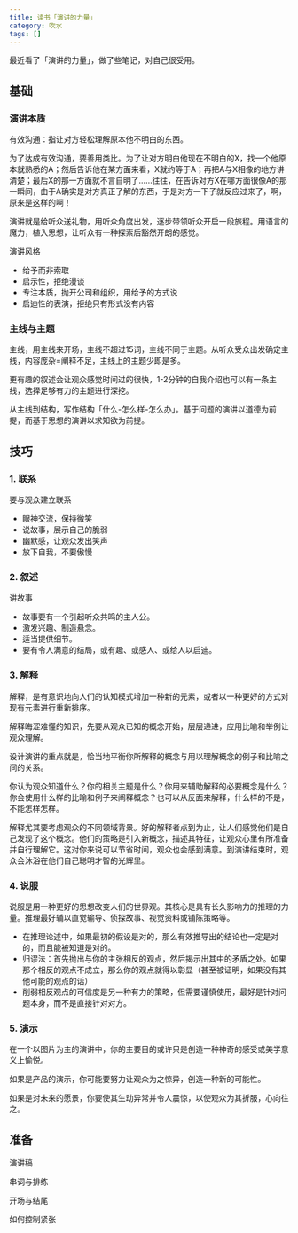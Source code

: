 ```yaml
---
title: 读书「演讲的力量」
category: 吹水
tags: []
---
```


最近看了「演讲的力量」，做了些笔记，对自己很受用。

<!-- more -->

## 基础

### 演讲本质

有效沟通：指让对方轻松理解原本他不明白的东西。

为了达成有效沟通，要善用类比。为了让对方明白他现在不明白的X，找一个他原本就熟悉的A；然后告诉他在某方面来看，X就约等于A；再把A与X相像的地方讲清楚；最后X的那一方面就不言自明了……往往，在告诉对方X在哪方面很像A的那一瞬间，由于A确实是对方真正了解的东西，于是对方一下子就反应过来了，啊，原来是这样的啊！

演讲就是给听众送礼物，用听众角度出发，逐步带领听众开启一段旅程。用语言的魔力，植入思想，让听众有一种探索后豁然开朗的感觉。

演讲风格

- 给予而非索取
- 启示性，拒绝漫谈
- 专注本质，抛开公司和组织，用给予的方式说
- 启迪性的表演，拒绝只有形式没有内容

### 主线与主题

主线，用主线来开场，主线不超过15词，主线不同于主题。从听众受众出发确定主线，内容庞杂=阐释不足，主线上的主题少即是多。

更有趣的叙述会让观众感觉时间过的很快，1-2分钟的自我介绍也可以有一条主线，选择足够有力的主题进行深挖。

从主线到结构，写作结构「什么-怎么样-怎么办」。基于问题的演讲以道德为前提，而基于思想的演讲以求知欲为前提。



## 技巧

### 1. 联系

要与观众建立联系

- 眼神交流，保持微笑
- 说故事，展示自己的脆弱
- 幽默感，让观众发出笑声
- 放下自我，不要傲慢

### 2. 叙述

讲故事

- 故事要有一个引起听众共鸣的主人公。
- 激发兴趣、制造悬念。
- 适当提供细节。
- 要有令人满意的结局，或有趣、或感人、或给人以启迪。

### 3. 解释

解释，是有意识地向人们的认知模式增加一种新的元素，或者以一种更好的方式对现有元素进行重新排序。

解释晦涩难懂的知识，先要从观众已知的概念开始，层层递进，应用比喻和举例让观众理解。

设计演讲的重点就是，恰当地平衡你所解释的概念与用以理解概念的例子和比喻之间的关系。

你认为观众知道什么？你的相关主题是什么？你用来辅助解释的必要概念是什么？你会使用什么样的比喻和例子来阐释概念？也可以从反面来解释，什么样的不是，不能怎样怎样。

解释尤其要考虑观众的不同领域背景。好的解释者点到为止，让人们感觉他们是自己发现了这个概念。他们的策略是引入新概念，描述其特征，让观众心里有所准备并自行理解它。这对你来说可以节省时间，观众也会感到满意。到演讲结束时，观众会沐浴在他们自己聪明才智的光辉里。

### 4. 说服

说服是用一种更好的思想改变人们的世界观。其核心是具有长久影响力的推理的力量。推理最好辅以直觉输导、侦探故事、视觉资料或铺陈策略等。

- 在推理论述中，如果最初的假设是对的，那么有效推导出的结论也一定是对的，而且能被知道是对的。
- 归谬法：首先抛出与你的主张相反的观点，然后揭示出其中的矛盾之处。如果那个相反的观点不成立，那么你的观点就得以彰显（甚至被证明，如果没有其他可能的观点的话）
- 削弱相反观点的可信度是另一种有力的策略，但需要谨慎使用，最好是针对问题本身，而不是直接针对对方。

### 5. 演示

在一个以图片为主的演讲中，你的主要目的或许只是创造一种神奇的感受或美学意义上愉悦。

如果是产品的演示，你可能要努力让观众为之惊异，创造一种新的可能性。

如果是对未来的愿景，你要使其生动异常并令人震惊，以使观众为其折服，心向往之。



## 准备

演讲稿

串词与排练

开场与结尾

如何控制紧张

